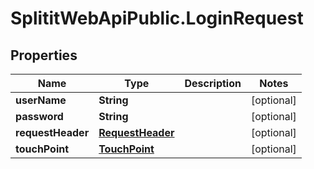 # SplititWebApiPublic.LoginRequest

## Properties

Name | Type | Description | Notes
------------ | ------------- | ------------- | -------------
**userName** | **String** |  | [optional] 
**password** | **String** |  | [optional] 
**requestHeader** | [**RequestHeader**](RequestHeader.md) |  | [optional] 
**touchPoint** | [**TouchPoint**](TouchPoint.md) |  | [optional] 


